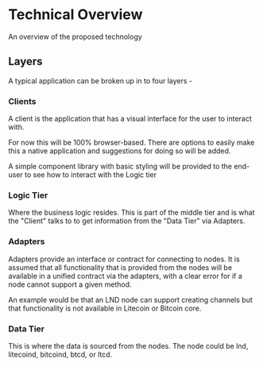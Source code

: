 # Technical Overview

An overview of the proposed technology

## Layers

A typical application can be broken up in to four layers -

### Clients

A client is the application that has a visual interface for the user to interact with.

For now this will be 100% browser-based.  There are options to easily make this a native application and suggestions for doing so will be added.

A simple component library with basic styling will be provided to the end-user to see how to interact with the Logic tier

### Logic Tier

Where the business logic resides.  This is part of the middle tier and is what the "Client" talks to to get information from the "Data Tier" via Adapters.

### Adapters

Adapters provide an interface or contract for connecting to nodes.  It is assumed that all functionality that is provided from the nodes will be available in a unified contract via the adapters, with a clear error for if a node cannot support a given method.

An example would be that an LND node can support creating channels but that functionality is not available in Litecoin or Bitcoin core. 

### Data Tier

This is where the data is sourced from the nodes.  The node could be lnd, litecoind, bitcoind, btcd, or ltcd.

